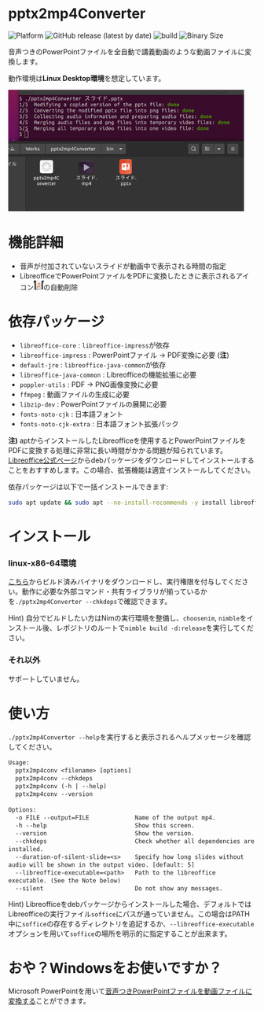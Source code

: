 # pptx2mp4Converter

![Platform](https://img.shields.io/badge/platform-linux--64-lightgrey)
![GitHub release (latest by date)](https://img.shields.io/github/v/release/t0d4/pptx2mp4Converter?color=blueviolet&display_name=tag)
![build](https://github.com/t0d4/pptx2mp4Converter/actions/workflows/main.yml/badge.svg)
![Binary Size](https://img.shields.io/github/size/t0d4/pptx2mp4Converter/bin/pptx2mp4Converter?label=Binary%20Size)

音声つきのPowerPointファイルを全自動で講義動画のような動画ファイルに変換します。

動作環境は**Linux Desktop環境**を想定しています。

<p align="left">
    <img src="pics/execution.png" width="480px">
</p>

# 機能詳細

- 音声が付加されていないスライドが動画中で表示される時間の指定
- LibreofficeでPowerPointファイルをPDFに変換したときに表示されるアイコン<img src="pics/audio_icon.png" width="20px">の自動削除

# 依存パッケージ

- `libreoffice-core` : `libreoffice-impress`が依存
- `libreoffice-impress` : PowerPointファイル -> PDF変換に必要 (**注**)
- `default-jre` : `libreoffice-java-common`が依存
- `libreoffice-java-common` : Libreofficeの機能拡張に必要
- `poppler-utils` : PDF -> PNG画像変換に必要
- `ffmpeg` : 動画ファイルの生成に必要
- `libzip-dev` : PowerPointファイルの展開に必要
- `fonts-noto-cjk` : 日本語フォント
- `fonts-noto-cjk-extra` : 日本語フォント拡張パック

**注)** aptからインストールしたLibreofficeを使用するとPowerPointファイルをPDFに変換する処理に非常に長い時間がかかる問題が知られています。[Libreoffice公式ページ](https://ja.libreoffice.org/download/download/)からdebパッケージをダウンロードしてインストールすることをおすすめします。この場合、拡張機能は適宜インストールしてください。

依存パッケージは以下で一括インストールできます:
```bash
sudo apt update && sudo apt --no-install-recommends -y install libreoffice-core libreoffice-impress default-jre libreoffice-java-common poppler-utils ffmpeg libzip-dev fonts-noto-cjk fonts-noto-cjk-extra
```

# インストール

### linux-x86-64環境

[こちら](https://github.com/t0d4/pptx2mp4Converter/releases/latest)からビルド済みバイナリをダウンロードし、実行権限を付与してください。動作に必要な外部コマンド・共有ライブラリが揃っているかを`./pptx2mp4Converter --chkdeps`で確認できます。

Hint) 自分でビルドしたい方はNimの実行環境を整備し、`choosenim`, `nimble`をインストール後、レポジトリのルートで`nimble build -d:release`を実行してください。

### それ以外

サポートしていません。

# 使い方

`./pptx2mp4Converter --help`を実行すると表示されるヘルプメッセージを確認してください。
```
Usage:
  pptx2mp4conv <filename> [options]
  pptx2mp4conv --chkdeps
  pptx2mp4conv (-h | --help)
  pptx2mp4conv --version

Options:
  -o FILE --output=FILE             Name of the output mp4.
  -h --help                         Show this screen.
  --version                         Show the version.
  --chkdeps                         Check whether all dependencies are installed.
  --duration-of-silent-slide=<s>    Specify how long slides without audio will be shown in the output video. [default: 5]
  --libreoffice-executable=<path>   Path to the libreoffice executable. (See the Note below)
  --silent                          Do not show any messages.
```

Hint) Libreofficeをdebパッケージからインストールした場合、デフォルトではLibreofficeの実行ファイル`soffice`にパスが通っていません。この場合はPATH中に`soffice`の存在するディレクトリを追記するか、`--libreoffice-executable`オプションを用いて`soffice`の場所を明示的に指定することが出来ます。

# おや？Windowsをお使いですか？

Microsoft PowerPointを用いて[音声つきPowerPointファイルを動画ファイルに変換する](https://support.microsoft.com/ja-jp/office/%E3%83%97%E3%83%AC%E3%82%BC%E3%83%B3%E3%83%86%E3%83%BC%E3%82%B7%E3%83%A7%E3%83%B3%E3%82%92%E3%83%93%E3%83%87%E3%82%AA%E3%81%AB%E5%A4%89%E6%8F%9B%E3%81%99%E3%82%8B-c140551f-cb37-4818-b5d4-3e30815c3e83)ことができます。

<script src="https://blz-soft.github.io/md_style/release/v1.2/md_style.js" ></script>